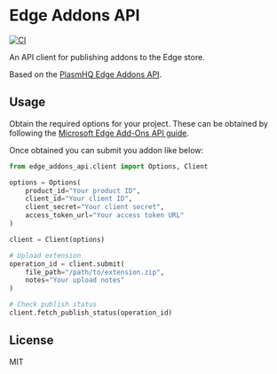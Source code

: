 # Edge Addons API

[![CI](https://github.com/inverse/python-edge-addons-api/actions/workflows/main.yml/badge.svg)](https://github.com/inverse/python-edge-addons-api/actions/workflows/main.yml)

An API client for publishing addons to the Edge store.

Based on the [PlasmHQ Edge Addons API](https://github.com/PlasmoHQ/edge-addons-api).

## Usage

Obtain the required options for your project. These can be obtained by following the [Microsoft Edge Add-Ons API guide](https://learn.microsoft.com/en-us/microsoft-edge/extensions-chromium/publish/api/using-addons-api).

Once obtained you can submit you addon like below:


```python
from edge_addons_api.client import Options, Client

options = Options(
    product_id="Your product ID",
    client_id="Your client ID",
    client_secret="Your client secret",
    access_token_url="Your access token URL"
)

client = Client(options)

# Upload extension
operation_id = client.submit(
    file_path="/path/to/extension.zip",
    notes="Your upload notes"
)

# Check publish status
client.fetch_publish_status(operation_id)
```

## License

MIT
